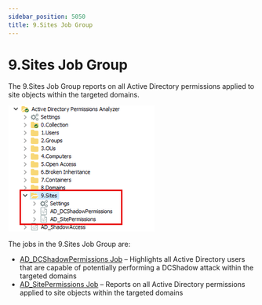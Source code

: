 ```yaml
---
sidebar_position: 5050
title: 9.Sites Job Group
---
```


# 9.Sites Job Group

The 9.Sites Job Group reports on all Active Directory permissions applied to site objects within the targeted domains.

![9.Sites Job Group in the Jobs Tree](../../../../../../../static/images/AccessAnalyzer_12.0/Content/Resources/Images/EnterpriseAuditor/Solutions/ActiveDirectoryPermissionsAnalyzer/Sites/JobsTree.png "9.Sites Job Group in the Jobs Tree")

The jobs in the 9.Sites Job Group are:

* [AD\_DCShadowPermissions Job](AD_DCShadowPermissions "AD_DCShadowPermissions Job") – Highlights all Active Directory users that are capable of potentially performing a DCShadow attack within the targeted domains
* [AD\_SitePermissions Job](AD_SitePermissions "AD_SitePermissions Job") – Reports on all Active Directory permissions applied to site objects within the targeted domains